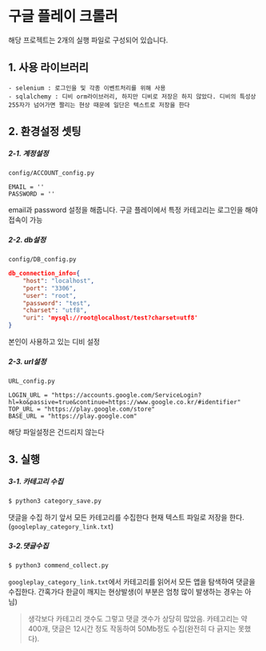 # **구글 플레이 크롤러**

해당 프로젝트는 2개의 실행 파일로 구성되어 있습니다.

## 1. 사용 라이브러리

```
- selenium : 로그인을 및 각종 이벤트처리를 위해 사용
- sqlalchemy : 디비 orm라이브러리, 하지만 디비로 저장은 하지 않았다. 디비의 특성상 255자가 넘어가면 짤리는 현상 때문에 일단은 텍스트로 저장을 한다
```

## 2. 환경설정 셋팅

##### 2-1. 계정설정

`config/ACCOUNT_config.py`
```
EMAIL = ''
PASSWORD = ''
```

email과 password 설정을 해줍니다.
구글 플레이에서 특정 카테고리는 로그인을 해야 접속이 가능

##### 2-2. db설정
`config/DB_config.py`
```json
db_connection_info={
    "host": "localhost",
    "port": "3306",
    "user": "root",
    "password": "test",
    "charset": "utf8",
    "uri": 'mysql://root@localhost/test?charset=utf8'
}
```

본인이 사용하고 있는 디비 설정
 
##### 2-3. url설정

`URL_config.py`

```
LOGIN_URL = "https://accounts.google.com/ServiceLogin?hl=ko&passive=true&continue=https://www.google.co.kr/#identifier"
TOP_URL = "https://play.google.com/store"
BASE_URL = "https://play.google.com"
```
 
해당 파일설정은 건드리지 않는다 
 
## 3. 실행

##### 3-1. 카테고리 수집

```bash
$ python3 category_save.py
```

댓글을 수집 하기 앞서 모든 카테고리를 수집한다
현재 텍스트 파일로 저장을 한다.(`googleplay_category_link.txt`)

##### 3-2.댓글수집
```bash
$ python3 commend_collect.py
```
`googleplay_category_link.txt`에서 카테고리를 읽어서 모든 앱을 탐색하여 댓글을 수집한다.
간혹가다 한글이 깨지는 현상발생(이 부분은 엄청 많이 발생하는 경우는 아님)


> 생각보다 카테고리 갯수도 그렇고 댓글 갯수가 상당히 많았음. 카테고리는 약 400개, 댓글은 12시간 정도 작동하여 50Mb정도 수집(완전히 다 긁지는 못했다). 